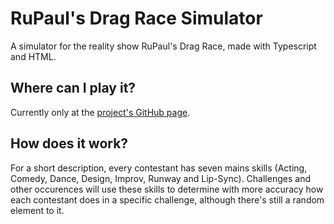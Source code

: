 # RuPaul's Drag Race Simulator
A simulator for the reality show RuPaul's Drag Race, made with Typescript and HTML.

## Where can I play it?

Currently only at the [project's GitHub page](https://edssb.github.io/rupauls-drag-race-simulator/).

## How does it work?
For a short description, every contestant has seven mains skills (Acting, Comedy, Dance, Design, Improv, Runway and Lip-Sync). Challenges and other occurences will use these skills to determine with more accuracy how each contestant does in a specific challenge, although there's still a random element to it.

